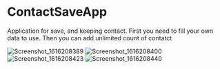 # ContactSaveApp
Application for save, and keeping contact.
First you need to fill your own data to use. Then you can add unlimited count of contatct

![Screenshot_1616208389](https://user-images.githubusercontent.com/50268957/111857310-c92a8100-895a-11eb-8985-ff82d1f8cc27.png)
![Screenshot_1616208400](https://user-images.githubusercontent.com/50268957/111857317-d182bc00-895a-11eb-970d-49594796035b.png)
![Screenshot_1616208423](https://user-images.githubusercontent.com/50268957/111857319-d5aed980-895a-11eb-8ae8-910be43f8ec0.png)
![Screenshot_1616208440](https://user-images.githubusercontent.com/50268957/111857322-da738d80-895a-11eb-8d30-931ce08250f5.png)
